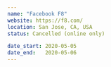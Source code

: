 ```yaml
---
name: "Facebook F8"
website: https://f8.com/
location: San Jose, CA, USA
status: Cancelled (online only)

date_start: 2020-05-05
date_end:   2020-05-06
---
```


